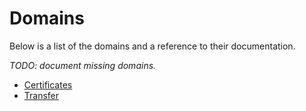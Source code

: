 # Domains

Below is a list of the domains and a reference to their documentation.

*TODO: document missing domains.*

- [Certificates](certificates.md)
- [Transfer](transfer.md)
